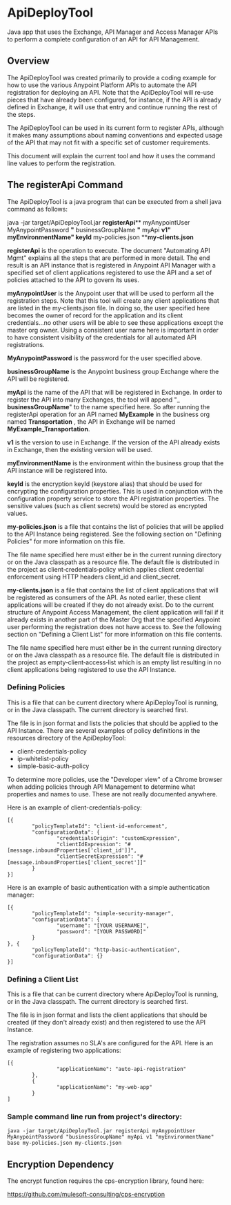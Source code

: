 # ApiDeployTool

Java app that uses the Exchange, API Manager and Access Manager APIs to perform a complete configuration of an API for API Management.

## Overview

The ApiDeployTool was created primarily to provide a coding example for how to use the various Anypoint Platform APIs to automate the API registration for deploying an API. Note that the ApiDeployTool will re-use pieces that have already been configured, for instance, if the API is already defined in Exchange, it will use that entry and continue running the rest of the steps.

The ApiDeployTool can be used in its current form to register APIs, although it makes many assumptions about naming conventions and expected usage of the API that may not fit with a specific set of customer requirements.

This document will explain the current tool and how it uses the command line values to perform the registration.

## The registerApi Command

The ApiDeployTool is a java program that can be executed from a shell java command as follows:

java -jar target/ApiDeployTool.jar **registerApi**** myAnypointUser MyAnypointPassword **"** businessGroupName **"** myApi ****v1**" **myEnvironmentName**" **keyId**** my-policies.json ****my‑clients.json**

**registerApi** is the operation to execute. The document "Automating API Mgmt" explains all the steps that are performed in more detail. The end result is an API instance that is registered in Anypoint API Manager with a specified set of client applications registered to use the API and a set of policies attached to the API to govern its uses.

  **myAnypointUser** is the Anypoint user that will be used to perform all the registration steps. Note that this tool will create any client applications that are listed in the my‑clients.json file. In doing so, the user specified here becomes the owner of record for the application and its client credentials...no other users will be able to see these applications except the master org owner. Using a consistent user name here is important in order to have consistent visibility of the credentials for all automated API registrations.

**MyAnypointPassword** is the password for the user specified above.

**businessGroupName** is the Anypoint business group Exchange where the API will be registered.

**myApi** is the name of the API that will be registered in Exchange. In order to register the API into many Exchanges, the tool will append "\_ **businessGroupName**" to the name specified here. So after running the registerApi operation for an API named **MyExample** in the business org named **Transportation** , the API in Exchange will be named **MyExample\_Transportation**.

**v1** is the version to use in Exchange. If the version of the API already exists in Exchange, then the existing version will be used.

**myEnvironmentName** is the environment within the business group that the API instance will be registered into.

**keyId** is the encryption keyId (keystore alias) that should be used for encrypting the configuration properties. This is used in conjunction with the configuration property service to store the API registration properties. The sensitive values (such as client secrets) would be stored as encrypted values.

**my-policies.json** is a file that contains the list of policies that will be applied to the API Instance being registered. See the following section on "Defining Policies" for more information on this file.

The file name specified here must either be in the current running directory or on the Java classpath as a resource file. The default file is distributed in the project as client‑credentials‑policy which applies client credential enforcement using HTTP headers client\_id and client\_secret.

**my-clients.json** is a file that contains the list of client applications that will be registered as consumers of the API. As noted earlier, these client applications will be created if they do not already exist. Do to the current structure of Anypoint Access Management, the client application will fail if it already exists in another part of the Master Org that the specified Anypoint user performing the registration does not have access to. See the following section on "Defining a Client List" for more information on this file contents.

The file name specified here must either be in the current running directory or on the Java classpath as a resource file. The default file is distributed in the project as empty‑client‑access‑list which is an empty list resulting in no client applications being registered to use the API Instance.

### Defining Policies

This is a file that can be current directory where ApiDeployTool is running, or in the Java classpath. The current directory is searched first.

The file is in json format and lists the policies that should be applied to the API Instance. There are several examples of policy definitions in the resources directory of the ApiDeployTool:

- client-credentials-policy
- ip-whitelist-policy
- simple-basic-auth-policy

To determine more policies, use the "Developer view" of a Chrome browser when adding policies through API Management to determine what properties and names to use. These are not really documented anywhere.

Here is an example of client-credentials-policy:

```
[{
        "policyTemplateId": "client-id-enforcement",
        "configurationData": {
                "credentialsOrigin": "customExpression",
                "clientIdExpression": "#[message.inboundProperties['client_id']]",
                "clientSecretExpression": "#[message.inboundProperties['client_secret']]"
        }
}]
```

Here is an example of basic authentication with a simple authentication manager:

```
[{
        "policyTemplateId": "simple-security-manager",
        "configurationData": {
                "username": "[YOUR USERNAME]",
                "password": "[YOUR PASSWORD]"
        }
}, {
        "policyTemplateId": "http-basic-authentication",
        "configurationData": {}
}]
```

### Defining a Client List

This is a file that can be current directory where ApiDeployTool is running, or in the Java classpath. The current directory is searched first.

The file is in json format and lists the client applications that should be created (if they don't already exist) and then registered to use the API Instance.

The registration assumes no SLA's are configured for the API. Here is an example of registering two applications:

```
[{
                "applicationName": "auto-api-registration"
        },
        {
                "applicationName": "my-web-app"
        }
]
```

### Sample command line run from project's directory:
```
java -jar target/ApiDeployTool.jar registerApi myAnypointUser MyAnypointPassword "businessGroupName" myApi v1 "myEnvironmentName" base my-policies.json my-clients.json
```

## Encryption Dependency

The encrypt function requires the cps-encryption library, found here:

https://github.com/mulesoft-consulting/cps-encryption
